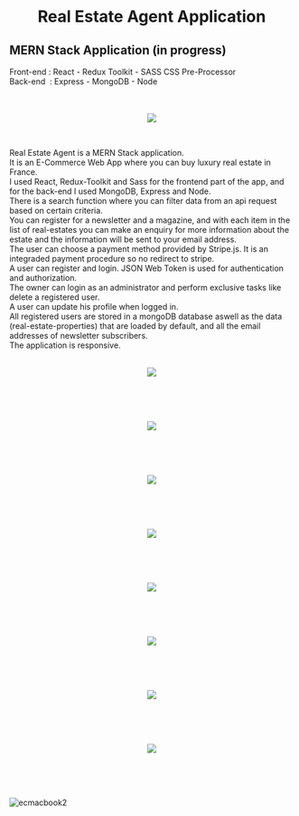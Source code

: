 <h1 align="center">Real Estate Agent Application</h1>

<h2>MERN Stack Application (in progress)</h2>
Front-end : React - Redux Toolkit - SASS CSS Pre-Processor<br>
Back-end&nbsp;  : Express - MongoDB - Node<br><br><br>

<p align="center"><img src="https://user-images.githubusercontent.com/38325801/197115944-a988e8f5-f5a8-46fc-868f-28a4238aaf83.png"/></p><br>

Real Estate Agent is a MERN Stack application.<br>
It is an E-Commerce Web App where you can buy luxury real estate in France.<br>
I used React, Redux-Toolkit and Sass for the frontend part of the app, and for the back-end I used MongoDB, Express and Node.<br>
There is a search function where you can filter data from an api request based on certain criteria.<br>
You can register for a newsletter and a magazine, and with each item in the list of real-estates you can make an enquiry for more information about the estate
and the information will be sent to your email address.<br>
The user can choose a payment method provided by Stripe.js. It is an integraded payment procedure so no redirect to stripe.<br>
A user can register and login. JSON Web Token is used for authentication and authorization.<br>
The owner can login as an administrator and perform exclusive tasks like delete a registered user.<br>
A user can update his profile when logged in.<br>
All registered users are stored in a mongoDB database aswell as the data (real-estate-properties) that are loaded by default,
and all the email addresses of newsletter subscribers.<br>
The application is responsive.<br><br>


<p align="center"><img src="https://user-images.githubusercontent.com/38325801/194486020-10cc9859-f125-41c1-b862-ff4660b54396.png"/></p><br><br><br>
<p align="center"><img src="https://user-images.githubusercontent.com/38325801/194486080-9fd4b786-179f-4a56-869e-36a15d3c9737.png"/></p><br><br><br>
<p align="center"><img src="https://github.com/Noud63/real-estate-agent/assets/38325801/cc21f921-a166-4c16-9911-54b1bd68f6be"/></p><br><br><br>
<p align="center"><img src="https://user-images.githubusercontent.com/38325801/6c487ff9-0a6e-4a30-bce6-eb621f143361.png")/></p><br><br><br>
<p align="center"><img src="https://user-images.githubusercontent.com/38325801/203021233-9d9af96a-7ed9-4024-bf59-662d2f8c3474.png"/></p><br><br><br>
<p align="center"><img src="https://user-images.githubusercontent.com/38325801/200298159-c0be1804-8d85-46d0-aeda-066fe79e5ef3.png"/></p><br><br><br>
<p align="center"><img src="https://user-images.githubusercontent.com/38325801/196442957-e12d1366-7a97-452d-abd5-c036b3381f9b.png"/></p><br><br><br>
<p align="center"><img src="https://github.com/Noud63/real-estate-agent/assets/38325801/81f43784-90e2-415b-8677-22d186f16cc6"/></p><br><br><br>

![ecmacbook2]()